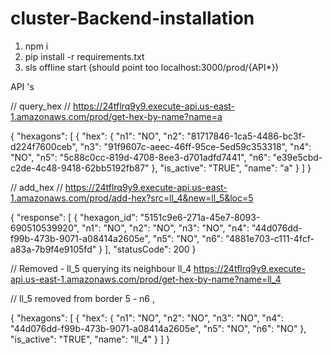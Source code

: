 # cluster-Backend-installation

1. npm i
2. pip install -r requirements.txt 
3. sls offline start (should point too localhost:3000/prod/{API*})

API 's

// query_hex
// https://24tflrq9y9.execute-api.us-east-1.amazonaws.com/prod/get-hex-by-name?name=a

{
  "hexagons": [
    {
      "hex": {
        "n1": "NO",
        "n2": "81717846-1ca5-4486-bc3f-d224f7600ceb",
        "n3": "91f9607c-aeec-46ff-95ce-5ed59c353318",
        "n4": "NO",
        "n5": "5c88c0cc-819d-4708-8ee3-d701adfd7441",
        "n6": "e39e5cbd-c2de-4c48-9418-62bb5192fb87"
      },
      "is_active": "TRUE",
      "name": "a"
    }
  ]
}

// add_hex
// https://24tflrq9y9.execute-api.us-east-1.amazonaws.com/prod/add-hex?src=ll_4&new=ll_5&loc=5

{
  "response": [
    {
      "hexagon_id": "5151c9e6-271a-45e7-8093-690510539920",
      "n1": "NO",
      "n2": "NO",
      "n3": "NO",
      "n4": "44d076dd-f99b-473b-9071-a08414a2605e",
      "n5": "NO",
      "n6": "4881e703-c111-4fcf-a83a-7b9f4e9105fd"
    }
  ],
  "statusCode": 200
}

// Removed - ll_5
querying its neighbour ll_4
https://24tflrq9y9.execute-api.us-east-1.amazonaws.com/prod/get-hex-by-name?name=ll_4
 
// ll_5 removed from border 5 - n6 , 

{
  "hexagons": [
    {
      "hex": {
        "n1": "NO",
        "n2": "NO",
        "n3": "NO",
        "n4": "44d076dd-f99b-473b-9071-a08414a2605e",
        "n5": "NO",
        "n6": "NO"
      },
      "is_active": "TRUE",
      "name": "ll_4"
    }
  ]
}